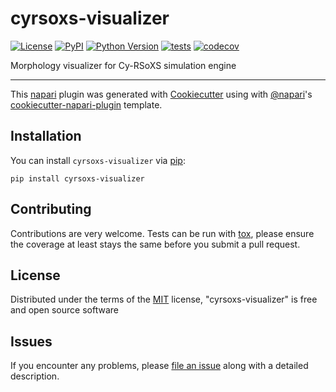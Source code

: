 # cyrsoxs-visualizer

[![License](https://img.shields.io/pypi/l/cyrsoxs-visualizer.svg?color=green)](https://github.com/pdudenas/cyrsoxs-visualizer/blob/main/LICENSE)
[![PyPI](https://img.shields.io/pypi/v/cyrsoxs-visualizer.svg?color=green)](https://pypi.org/project/cyrsoxs-visualizer)
[![Python Version](https://img.shields.io/pypi/pyversions/cyrsoxs-visualizer.svg?color=green)](https://python.org)
[![tests](https://github.com/pdudenas/cyrsoxs-visualizer/workflows/tests/badge.svg)](https://github.com/pdudenas/cyrsoxs-visualizer/actions)
[![codecov](https://codecov.io/gh/pdudenas/cyrsoxs-visualizer/branch/master/graph/badge.svg)](https://codecov.io/gh/pdudenas/cyrsoxs-visualizer)

Morphology visualizer for Cy-RSoXS simulation engine

----------------------------------

This [napari] plugin was generated with [Cookiecutter] using with [@napari]'s [cookiecutter-napari-plugin] template.

<!--
Don't miss the full getting started guide to set up your new package:
https://github.com/napari/cookiecutter-napari-plugin#getting-started

and review the napari docs for plugin developers:
https://napari.org/docs/plugins/index.html
-->

## Installation

You can install `cyrsoxs-visualizer` via [pip]:

    pip install cyrsoxs-visualizer

## Contributing

Contributions are very welcome. Tests can be run with [tox], please ensure
the coverage at least stays the same before you submit a pull request.

## License

Distributed under the terms of the [MIT] license,
"cyrsoxs-visualizer" is free and open source software

## Issues

If you encounter any problems, please [file an issue] along with a detailed description.

[napari]: https://github.com/napari/napari
[Cookiecutter]: https://github.com/audreyr/cookiecutter
[@napari]: https://github.com/napari
[MIT]: http://opensource.org/licenses/MIT
[BSD-3]: http://opensource.org/licenses/BSD-3-Clause
[GNU GPL v3.0]: http://www.gnu.org/licenses/gpl-3.0.txt
[GNU LGPL v3.0]: http://www.gnu.org/licenses/lgpl-3.0.txt
[Apache Software License 2.0]: http://www.apache.org/licenses/LICENSE-2.0
[Mozilla Public License 2.0]: https://www.mozilla.org/media/MPL/2.0/index.txt
[cookiecutter-napari-plugin]: https://github.com/napari/cookiecutter-napari-plugin

[file an issue]: https://github.com/pdudenas/cyrsoxs-visualizer/issues

[napari]: https://github.com/napari/napari
[tox]: https://tox.readthedocs.io/en/latest/
[pip]: https://pypi.org/project/pip/
[PyPI]: https://pypi.org/
